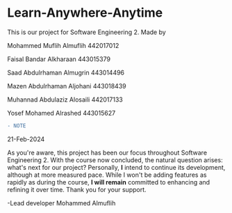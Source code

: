 
# Learn-Anywhere-Anytime

This is our project for Software Engineering 2. Made by 

Mohammed Muflih Almuflih 442017012

Faisal Bandar Alkharaan 443015379

Saad Abdulrhaman Almugrin 443014496

Mazen Abdulrhaman Aljohani 443018439

Muhannad Abdulaziz Alosaili 442017133

Yosef Mohamed Alrashed 443015627

```diff
- NOTE
```
21-Feb-2024

As you're aware, this project has been our focus throughout Software Engineering 2. With the course now concluded, the natural question arises: what's next for our project? Personally, **I** intend to continue its development, although at more measured pace. While I won't be adding features as rapidly as during the course, **I will remain** committed to enhancing and refining it over time.
Thank you for your support.

-Lead developer Mohammed Almuflih
